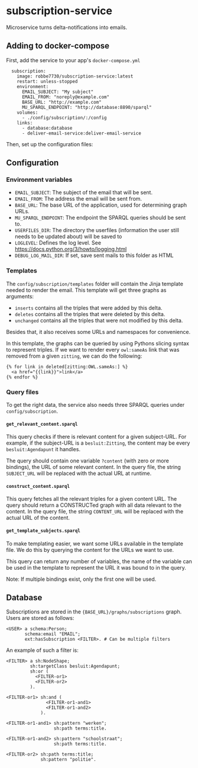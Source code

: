 # subscription-service

Microservice turns delta-notifications into emails.

## Adding to docker-compose

First, add the service to your app's `docker-compose.yml`

```
  subscription:
    image: robbe7730/subscription-service:latest
    restart: unless-stopped
    environment:
      EMAIL_SUBJECT: "My subject"
      EMAIL_FROM: "noreply@example.com"
      BASE_URL: "http://example.com"
      MU_SPARQL_ENDPOINT: "http://database:8890/sparql"
    volumes:
      - ./config/subscription/:/config
    links:
      - database:database
      - deliver-email-service:deliver-email-service
```

Then, set up the configuration files:

## Configuration

### Environment variables

- `EMAIL_SUBJECT`: The subject of the email that will be sent.
- `EMAIL_FROM`: The address the email will be sent from.
- `BASE_URL`: The base URL of the application, used for determining graph URLs.
- `MU_SPARQL_ENDPOINT`: The endpoint the SPARQL queries should be sent to.
- `USERFILES_DIR`: The directory the userfiles (information the user still needs to be updated about) will be saved to
- `LOGLEVEL`: Defines the log level. See <https://docs.python.org/3/howto/logging.html>
- `DEBUG_LOG_MAIL_DIR`: If set, save sent mails to this folder as HTML

### Templates

The `config/subscription/templates` folder will contain the Jinja template
needed to render the email. This template will get three graphs as arguments:

- `inserts` contains all the triples that were added by this delta.
- `deletes` contains all the triples that were deleted by this delta.
- `unchanged` contains all the triples that were not modified by this delta.

Besides that, it also receives some URLs and namespaces for convenience.

In this template, the graphs can be queried by using Pythons slicing syntax to
represent triples. If we want to render every `owl:sameAs` link that was removed
from a given `zitting`, we can do the following:

```jinja2
{% for link in deleted[zitting:OWL.sameAs:] %}
  <a href="{{link}}">link</a>
{% endfor %}
```

### Query files

To get the right data, the service also needs three SPARQL queries under
`config/subscription`.

#### `get_relevant_content.sparql`

This query checks if there is relevant content for a given subject-URL. For
example, if the subject-URL is a `besluit:Zitting`, the content may be every
`besluit:Agendapunt` it handles.

The query should contain one variable `?content` (with zero or more bindings),
the URL of some relevant content. In the query file, the string `SUBJECT_URL`
will be replaced with the actual URL at runtime.

#### `construct_content.sparql`

This query fetches all the relevant triples for a given content URL. The query
should return a CONSTRUCTed graph with all data relevant to the content. In the
query file, the string `CONTENT_URL` will be replaced with the actual URL of the
content.

#### `get_template_subjects.sparql`

To make templating easier, we want some URLs available in the template file. We
do this by querying the content for the URLs we want to use.

This query can return any number of variables, the name of the variable can be
used in the template to represent the URL it was bound to in the query.

Note: If multiple bindings exist, only the first one will be used.

## Database

Subscriptions are stored in the `{BASE_URL}/graphs/subscriptions`
graph. Users are stored as follows:

```ttl
<USER> a schema:Person;
       schema:email "EMAIL";
       ext:hasSubscription <FILTER>. # Can be multiple filters
```

An example of such a filter is:

```ttl
<FILTER> a sh:NodeShape;
         sh:targetClass besluit:Agendapunt;
         sh:or (
           <FILTER-or1>
           <FILTER-or2>
         ).

<FILTER-or1> sh:and (
               <FILTER-or1-and1>
               <FILTER-or1-and2>
             ).

<FILTER-or1-and1> sh:pattern "werken";
                  sh:path terms:title.

<FILTER-or1-and2> sh:pattern "schoolstraat";
                  sh:path terms:title.

<FILTER-or2> sh:path terms:title;
             sh:pattern "politie".
```
